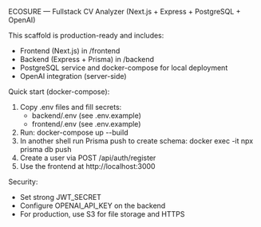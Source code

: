 ECOSURE — Fullstack CV Analyzer (Next.js + Express + PostgreSQL + OpenAI)

This scaffold is production-ready and includes:
- Frontend (Next.js) in /frontend
- Backend (Express + Prisma) in /backend
- PostgreSQL service and docker-compose for local deployment
- OpenAI integration (server-side)

Quick start (docker-compose):
1. Copy .env files and fill secrets:
   - backend/.env (see .env.example)
   - frontend/.env (see .env.example)
2. Run:
   docker-compose up --build
3. In another shell run Prisma push to create schema:
   docker exec -it <backend-container> npx prisma db push
4. Create a user via POST /api/auth/register
5. Use the frontend at http://localhost:3000

Security:
- Set strong JWT_SECRET
- Configure OPENAI_API_KEY on the backend
- For production, use S3 for file storage and HTTPS
